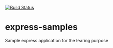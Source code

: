 [![Build Status](https://travis-ci.org/kpunith8/express-samples.svg?branch=master)](https://travis-ci.org/kpunith8/express-samples)

# express-samples
Sample express application for the learing purpose
